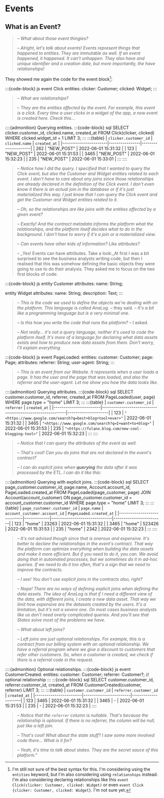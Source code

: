 # Events

## What is an Event?

> – _What about those event thingies?_
>
> – _Alright, let's talk about events! Events represent things that happened to entities. They are immutable as well. If an event happened, it happened. It can't unhappen. They also have and unique identifier and a creation date, but more importantly, the have relationships!_
>
>

They showed me again the code for the event block[^syntax]:

:::{code-block} js
event Click
  entities:
    clicker: Customer;
    clicked: Widget;
:::

> – _What are relationships?_
>
> – _They are the entities affected by the event. For example, this event is a click. Every time a user clicks in a widget of the app, a new event is created here. Check this..._

::::{admonition} Querying entities.
:::{code-block} sql
SELECT clicker.customer_id, clicked.name, created_at
FROM Click(clicker, clicked)
WHERE clicked.widget_id = 1
LIMIT 3;
:::
:::{table}
| `clicker.customer_id` | `clicked.name` | `created_at`        |
|-----------------------|----------------|---------------------|
| 262                   | "NEW_POST"     | 2022-06-01 15:31:32 |
| 123                   | "NEW_POST"     | 2022-06-01 15:31:53 |
| 3465                  | "NEW_POST"     | 2022-06-01 15:32:23 |
| 235                   | "NEW_POST"     | 2022-06-01 15:33:01 |
:::
::::

> – _Notice how I did the query. I specified that I wanted to query the Click event, but also the Customer and Widget entities related to each event. I don't have to care about any joins since those relationships are already declared in the definition of the Click event. I don't even know it there is an actual join in the database or if it's just materialized this way. I just know that I can query the Click event and get the Customer and Widget entities related to it._
>
> – _Oh, so the relationships are like joins with the entities affected by a given event?_
>
> – _Exactly! And the contract metadata informs the platform what the relationships, and the platform itself decides what to do in the background. I don't have to worry if it's a join or a materialized view._
>
> – _Can events have other kids of information? Like attributes?_
>
> – _Yes! Events can have attributes. Take a look:_At first I was a bit surprised to see the business analysts writing code, but then I realised that this was somehow defining the basic objects they were going to use to do their analysis. They asked me to focus on the two first blocks of code:

:::{code-block} js
entity Customer
  attributes:
      name: String;

entity Widget
  attributes:
    name: String;
    description: Text;
:::

> – _This is the code we used to define the objects we're dealing with on the platform. This language is called AnaLog._ – they said. – _It's a bit like a programming language but is a very minimal one._
>
> – _Is this how you write the code that runs the platform?_ – I asked.
>
> – _Not really... it's not a query language, neither it's used to code the platform itself. It's more of a language for declaring what data assets exists and how to produce new data assets from them. Don't worry, I'll explain everything._
>
:::{code-block} js
event PageLoaded:
  entities:
    customer: Customer;
    page: Page;
  attributes:
    referrer: String;
    user-agent: String;
:::

> – _This is an event from our Website. It represents when a user loads a page. It has the user and the page that was loaded, and also the referrer and the user-agent. Let me show you how the data looks like._

::::{admonition} Querying attributes.
:::{code-block} sql
SELECT customer.customer_id, referrer, created_at
FROM PageLoaded(user, page)
WHERE page.type = "home"
LIMIT 3;
:::
:::{table}
| `customer.customer_id` | `referrer`                                                | `created_at`        |
|------------------------|-----------------------------------------------------------|---------------------|
| 123                    | `"<https://www.google.com/search?q=best+blog+tool+ever>"` | 2022-06-01 15:31:32 |
| 3465                   | `"<https://www.google.com/search?q=I+want+to+blog>"`      | 2022-06-01 15:31:53 |
| 235                    | `"<https://fulano.blog.com/new-cool-blogging-tool>"`      | 2022-06-01 15:32:23 |
:::
::::

> – _Notice that I can query the attributes of the event as well._
>
> – _That's cool! Can you do joins that are not declared in the event's contract?_
>
> – _I can do explicit joins when **querying** the data after it was processed by the ETL.  I can do it like this:_

::::{admonition} Querying with explicit joins.
:::{code-block} sql
SELECT page_customer.customer_id, page.name, Account.account_id, PageLoaded.created_at
FROM PageLoaded(page_customer, page) JOIN Account(account_customer) ON page_customer.customer_id = account_customer.customer_id
WHERE page.type = "home"
LIMIT 3;
:::
:::{table}
| `page_customer.customer_id` | `page.name` | `account_customer.account_id` | `PageLoaded.created_at` |
|-----------------------------|-------------|-------------------------------|-------------------------|
| 123                         | "home"      | 23263                         | 2022-06-01 15:31:32     |
| 3465                        | "home"      | 523426                        | 2022-06-01 15:31:53     |
| 235                         | "home"      | 2342                          | 2022-06-01 15:32:23     |
:::
::::

> – _It's not advised though since that is onerous and expensive. It's better to declare the relationships in the event's contract. That way the platform can optimize everything when building the data assets and make it more efficient. But if you need to do it, you can. We avoid doing that in automated processes, but we sometimes do it in ad-hoc queries. If we need to do it too often, that's a sign that we need to improve the contracts._
>
> – _I see! You don't use explicit joins in the contracts also, right?_
>
> – _Nope! There are no ways of defining explicit joins when defining the data assets. The idea of AnaLog is that if I need a different view of the data, with different joins, I create a new data asset. That way we limit how expensive are the datasets created by the users. It's a limitation, but it's not a severe one. On most cases business analysts like us don't need overly complicated queries. And you'll see that States solve most of the problems we have._
>
> – _What about left joins?_
>
> – _Left joins are just optional relationships. For example, this is a contract from our billing system with an optional relationship. We have a referral program where we give a discount to customers that refer other customers. So, when a customer is created, we check if there is a referral code in the request._
>

::::{admonition} Optional relationships.
:::{code-block} js
event CustomerCreated:
  entities:
    customer: Customer;
    referrer: Customer?; // optional relationship
:::
:::{code-block} sql
SELECT customer.customer_id, referrer.customer_id, created_at
FROM CustomerCreated(customer, referrer)
LIMIT 3;
:::
:::{table}
| `customer.customer_id` | `referrer.customer_id` | `created_at`        |
|------------------------|------------------------|---------------------|
| 123                    | 3465                   | 2022-06-01 15:31:32 |
| 3465                   | -                      | 2022-06-01 15:31:53 |
| 235                    | -                      | 2022-06-01 15:32:23 |
::::

> – _Notice that the `referrer` column is nullable. That's because the relationship is optional. If there is no referrer, the column will be null, just like a left join._
>
> – _That's cool! What about the state stuff? I saw some more involved code there... What is it for?_
>
> – _Yeah, it's time to talk about states. They are the secret sauce of this platform."_

[^syntax]:  I'm still not sure of the best syntax for this. I'm considering using the `entities` keyword, but I'm also considering using `relationships` instead. I'm also considering declaring relationships like this `event Click(clicker: Customer, clicked: Widget)` or even `event Click {clicker: Customer, clicked: Widget}`. I'm not sure yet.
